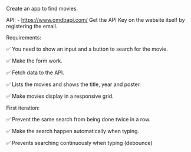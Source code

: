 Create an app to find movies.

API: - https://www.omdbapi.com/
Get the API Key on the website itself by registering the email.

Requirements:

✅ You need to show an input and a button to search for the movie.

✅ Make the form work.

✅ Fetch data to the API.

✅ Lists the movies and shows the title, year and poster.

✅ Make movies display in a responsive grid.


First iteration:

✅ Prevent the same search from being done twice in a row.

✅ Make the search happen automatically when typing.

✅ Prevents searching continuously when typing (debounce)